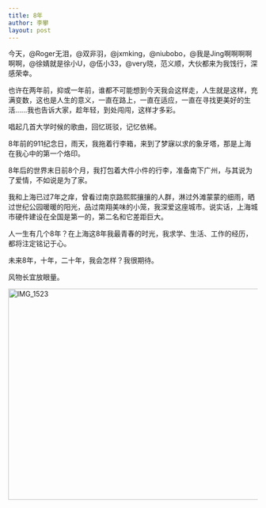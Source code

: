 ```yaml
---
title: 8年
author: 李攀
layout: post
---
```

今天，@Roger无泪，@双非羽，@jxmking，@niubobo，@我是Jing啊啊啊啊啊啊，@徐婧就是徐小U，@伍小33，@very晓，范义顺，大伙都来为我饯行，深感荣幸。

也许在两年前，抑或一年前，谁都不可能想到今天我会这样走，人生就是这样，充满变数，这也是人生的意义，一直在路上，一直在适应，一直在寻找更美好的生活……我也告诉大家，趁年轻，到处闯闯，这样才多彩。

唱起几首大学时候的歌曲，回忆斑驳，记忆依稀。

8年前的911纪念日，雨天，我拖着行李箱，来到了梦寐以求的象牙塔，那是上海在我心中的第一个烙印。

8年后的世界末日前8个月，我打包着大件小件的行李，准备南下广州，与其说为了爱情，不如说是为了家。

我和上海已过7年之痒，曾看过南京路熙熙攘攘的人群，淋过外滩蒙蒙的细雨，晒过世纪公园暖暖的阳光，品过南翔美味的小笼，我深爱这座城市。说实话，上海城市硬件建设在全国是第一的，第二名和它差距巨大。

人一生有几个8年？在上海这8年我最青春的时光，我求学、生活、工作的经历，都将注定铭记于心。

未来8年，十年，二十年，我会怎样？我很期待。

风物长宜放眼量。

<a title="IMG_1523" href="http://www.yupoo.com/photos/aixixili/85062279/" target="_blank"><img alt="IMG_1523" src="http://pic.yupoo.com/aixixili/BSoXM0wt/114BE6.jpg" width="640" height="427" border="0" /></a>
